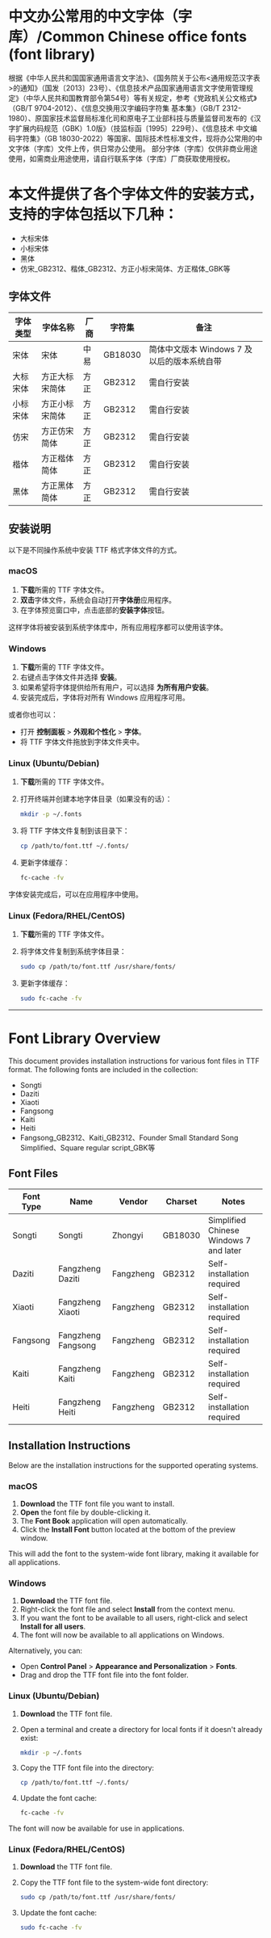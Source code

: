 # 中文办公常用的中文字体（字库）/Common Chinese office fonts (font library)
根据《中华人民共和国国家通用语言文字法》、《国务院关于公布<通用规范汉字表>的通知》（国发〔2013〕23号）、《信息技术产品国家通用语言文字使用管理规定》（中华人民共和国教育部令第54号）等有关规定，参考《党政机关公文格式》（GB/T 9704-2012）、《信息交换用汉字编码字符集 基本集》（GB/T 2312-1980）、原国家技术监督局标准化司和原电子工业部科技与质量监督司发布的《汉字扩展内码规范（GBK）1.0版》（技监标函〔1995〕229号）、《信息技术 中文编码字符集》（GB 18030-2022）等国家、国际技术性标准文件，现将办公常用的中文字体（字库）文件上传，供日常办公使用。
部分字体（字库）仅供非商业用途使用，如需商业用途使用，请自行联系字体（字库）厂商获取使用授权。

# 本文件提供了各个字体文件的安装方式，支持的字体包括以下几种：

* 大标宋体
* 小标宋体
* 黑体
* 仿宋_GB2312、楷体_GB2312、方正小标宋简体、方正楷体_GBK等

## 字体文件

| 字体类型 | 字体名称    | 厂商 | 字符集     | 备注                          |
| ---- | ------- | -- | ------- | --------------------------- |
| 宋体   | 宋体      | 中易 | GB18030 | 简体中文版本 Windows 7 及以后的版本系统自带 |
| 大标宋体 | 方正大标宋简体 | 方正 | GB2312  | 需自行安装                       |
| 小标宋体 | 方正小标宋简体 | 方正 | GB2312  | 需自行安装                       |
| 仿宋   | 方正仿宋简体  | 方正 | GB2312  | 需自行安装                       |
| 楷体   | 方正楷体简体  | 方正 | GB2312  | 需自行安装                       |
| 黑体   | 方正黑体简体  | 方正 | GB2312  | 需自行安装                       |

## 安装说明

以下是不同操作系统中安装 TTF 格式字体文件的方式。

### macOS

1. **下载**所需的 TTF 字体文件。
2. **双击**字体文件，系统会自动打开**字体册**应用程序。
3. 在字体预览窗口中，点击底部的**安装字体**按钮。

这样字体将被安装到系统字体库中，所有应用程序都可以使用该字体。

### Windows

1. **下载**所需的 TTF 字体文件。
2. 右键点击字体文件并选择 **安装**。
3. 如果希望将字体提供给所有用户，可以选择 **为所有用户安装**。
4. 安装完成后，字体将对所有 Windows 应用程序可用。

或者你也可以：

* 打开 **控制面板** > **外观和个性化** > **字体**。
* 将 TTF 字体文件拖放到字体文件夹中。

### Linux (Ubuntu/Debian)

1. **下载**所需的 TTF 字体文件。
2. 打开终端并创建本地字体目录（如果没有的话）：

   ```bash
   mkdir -p ~/.fonts
   ```
3. 将 TTF 字体文件复制到该目录下：

   ```bash
   cp /path/to/font.ttf ~/.fonts/
   ```
4. 更新字体缓存：

   ```bash
   fc-cache -fv
   ```

字体安装完成后，可以在应用程序中使用。

### Linux (Fedora/RHEL/CentOS)

1. **下载**所需的 TTF 字体文件。
2. 将字体文件复制到系统字体目录：

   ```bash
   sudo cp /path/to/font.ttf /usr/share/fonts/
   ```
3. 更新字体缓存：

   ```bash
   sudo fc-cache -fv
   ```

---

# Font Library Overview

This document provides installation instructions for various font files in TTF format. The following fonts are included in the collection:

* Songti
* Daziti
* Xiaoti
* Fangsong
* Kaiti
* Heiti
* Fangsong_GB2312、Kaiti_GB2312、Founder Small Standard Song Simplified、Square regular script_GBK等

## Font Files

| Font Type | Name               | Vendor    | Charset | Notes                                  |
| --------- | ------------------ | --------- | ------- | -------------------------------------- |
| Songti    | Songti             | Zhongyi   | GB18030 | Simplified Chinese Windows 7 and later |
| Daziti    | Fangzheng Daziti   | Fangzheng | GB2312  | Self-installation required             |
| Xiaoti    | Fangzheng Xiaoti   | Fangzheng | GB2312  | Self-installation required             |
| Fangsong  | Fangzheng Fangsong | Fangzheng | GB2312  | Self-installation required             |
| Kaiti     | Fangzheng Kaiti    | Fangzheng | GB2312  | Self-installation required             |
| Heiti     | Fangzheng Heiti    | Fangzheng | GB2312  | Self-installation required             |

## Installation Instructions

Below are the installation instructions for the supported operating systems.

### macOS

1. **Download** the TTF font file you want to install.
2. **Open** the font file by double-clicking it.
3. The **Font Book** application will open automatically.
4. Click the **Install Font** button located at the bottom of the preview window.

This will add the font to the system-wide font library, making it available for all applications.

### Windows

1. **Download** the TTF font file.
2. Right-click the font file and select **Install** from the context menu.
3. If you want the font to be available to all users, right-click and select **Install for all users**.
4. The font will now be available to all applications on Windows.

Alternatively, you can:

* Open **Control Panel** > **Appearance and Personalization** > **Fonts**.
* Drag and drop the TTF font file into the font folder.

### Linux (Ubuntu/Debian)

1. **Download** the TTF font file.
2. Open a terminal and create a directory for local fonts if it doesn't already exist:

   ```bash
   mkdir -p ~/.fonts
   ```
3. Copy the TTF font file into the directory:

   ```bash
   cp /path/to/font.ttf ~/.fonts/
   ```
4. Update the font cache:

   ```bash
   fc-cache -fv
   ```

The font will now be available for use in applications.

### Linux (Fedora/RHEL/CentOS)

1. **Download** the TTF font file.
2. Copy the TTF font file to the system-wide font directory:

   ```bash
   sudo cp /path/to/font.ttf /usr/share/fonts/
   ```
3. Update the font cache:

   ```bash
   sudo fc-cache -fv
   ```